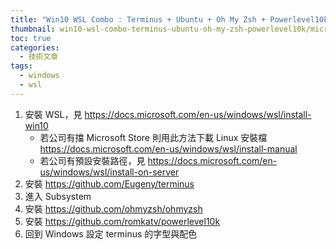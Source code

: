 ```yaml
---
title: "Win10 WSL Combo : Terminus + Ubuntu + Oh My Zsh + Powerlevel10k"
thumbnail: win10-wsl-combo-terminus-ubuntu-oh-my-zsh-powerlevel10k/microsoft-store.png
toc: true
categories:
  - 技術文章
tags:
  - windows
  - wsl
---
```


1. 安裝 WSL，見 <https://docs.microsoft.com/en-us/windows/wsl/install-win10>
   - 若公司有擋 Microsoft Store 則用此方法下載 Linux 安裝檔<https://docs.microsoft.com/en-us/windows/wsl/install-manual>
   - 若公司有預設安裝路徑，見 <https://docs.microsoft.com/en-us/windows/wsl/install-on-server>
2. 安裝 <https://github.com/Eugeny/terminus>
3. 進入 Subsystem
4. 安裝 <https://github.com/ohmyzsh/ohmyzsh>
5. 安裝 <https://github.com/romkatv/powerlevel10k>
6. 回到 Windows 設定 terminus 的字型與配色
